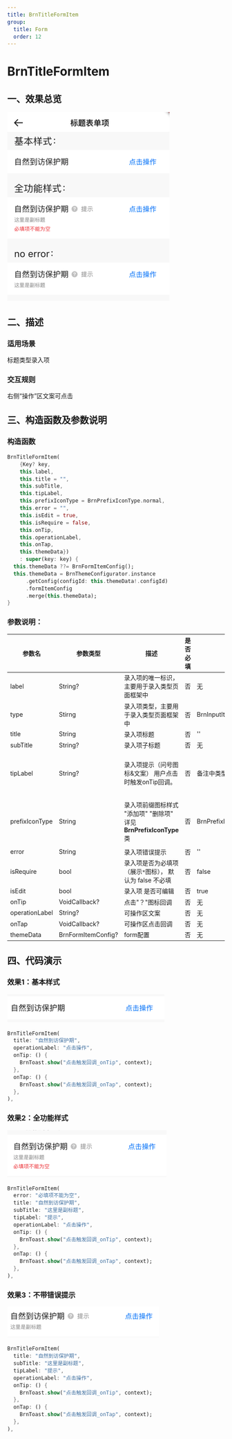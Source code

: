 ```yaml
---
title: BrnTitleFormItem
group:
  title: Form
  order: 12
---
```


# BrnTitleFormItem

## 一、效果总览

![](./img/BrnTitleFormItemIntro.png)

## 二、描述

### 适用场景

标题类型录入项

### 交互规则

右侧“操作”区文案可点击

## 三、构造函数及参数说明

### 构造函数

```dart
BrnTitleFormItem(
    {Key? key,
    this.label,
    this.title = "",
    this.subTitle,
    this.tipLabel,
    this.prefixIconType = BrnPrefixIconType.normal,
    this.error = "",
    this.isEdit = true,
    this.isRequire = false,
    this.onTip,
    this.operationLabel,
    this.onTap,
    this.themeData})
    : super(key: key) {
  this.themeData ??= BrnFormItemConfig();
  this.themeData = BrnThemeConfigurator.instance
      .getConfig(configId: this.themeData!.configId)
      .formItemConfig
      .merge(this.themeData);
}
```
### 参数说明：

| **参数名** | **参数类型** | **描述** | **是否必填** | **默认值** | **备注** |
| --- | --- | --- | --- | --- | --- |
| label | String? | 录入项的唯一标识，主要用于录入类型页面框架中 | 否 | 无 |  |
| type | Stirng | 录入项类型，主要用于录入类型页面框架中 | 否 | BrnInputItemType.labelTitle | 外部可根据此字段判断表单项类型 |
| title | String | 录入项标题 | 否 | '' |  |
| subTitle | String? | 录入项子标题 | 否 | 无 |  |
| tipLabel | String? | 录入项提示（问号图标&文案） 用户点击时触发onTip回调。 | 否 | 备注中类型3 | 1. 设置"空字符串"时展示问号图标 2. 设置"非空字符串"时展示问号图标&文案 3. 若不赋值或赋值为null时，不显示提示项 |
| prefixIconType | String | 录入项前缀图标样式 "添加项" "删除项" 详见 **BrnPrefixIconType** 类 | 否 | BrnPrefixIconType.normal | 1. 不展示图标：BrnPrefixIconType.normal 2. 展示加号图标：BrnPrefixIconType.add 3. 展示减号图标：BrnPrefixIconType.remove |
| error | String | 录入项错误提示 | 否 | '' |  |
| isRequire | bool | 录入项是否为必填项（展示`*`图标）， 默认为 false 不必填 | 否 | false |  |
| isEdit | bool | 录入项 是否可编辑 | 否 | true | true：可编辑，false：禁用 |
| onTip | VoidCallback? | 点击"？"图标回调 | 否 | 无 | 见**tipLabel**字段 |
| operationLabel | String? | 可操作区文案 | 否 | 无 |  |
| onTap | VoidCallback? | 可操作区点击回调 | 否 | 无 |  |
| themeData | BrnFormItemConfig? | form配置 | 否 | 无 | |

## 四、代码演示

### 效果1：基本样式

![](./img/BrnTitleFormItemDemo1.png)
```dart
BrnTitleFormItem(
  title: "自然到访保护期",
  operationLabel: "点击操作",
  onTip: () {
    BrnToast.show("点击触发回调_onTip", context);
  },
  onTap: () {
    BrnToast.show("点击触发回调_onTap", context);
  },
),
```
### 效果2：全功能样式

![](./img/BrnTitleFormItemDemo2.png)
```dart
BrnTitleFormItem(
  error: "必填项不能为空",
  title: "自然到访保护期",
  subTitle: "这里是副标题",
  tipLabel: "提示",
  operationLabel: "点击操作",
  onTip: () {
    BrnToast.show("点击触发回调_onTip", context);
  },
  onTap: () {
    BrnToast.show("点击触发回调_onTap", context);
  },
),
```

### 效果3：不带错误提示

![](./img/BrnTitleFormItemDemo3.png)
```dart
BrnTitleFormItem(
  title: "自然到访保护期",
  subTitle: "这里是副标题",
  tipLabel: "提示",
  operationLabel: "点击操作",
  onTip: () {
    BrnToast.show("点击触发回调_onTip", context);
  },
  onTap: () {
    BrnToast.show("点击触发回调_onTap", context);
  },
),
```

